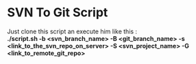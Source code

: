 # SVN To Git Script
Just clone this script an execute him like this : <br>
<b>./script.sh -b <svn_branch_name> -B <git_branch_name> -s <link_to_the_svn_repo_on_server> -S <svn_project_name> -G <link_to_remote_git_repo> <b>

